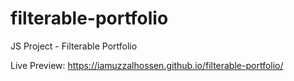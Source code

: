 # filterable-portfolio
JS Project - Filterable Portfolio

Live Preview: https://iamuzzalhossen.github.io/filterable-portfolio/
